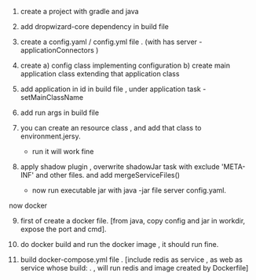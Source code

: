 1. create a project with gradle and java

2. add dropwizard-core dependency in build file

3. create a config.yaml / config.yml file . (with has server - applicationConnectors )

4. create a) config class implementing configuration 
                b) create main application class extending that application class 
 
5. add application in id in build file , under application task - setMainClassName 

6. add run args in build file  

7. you can create an resource class , and add that class to environment.jersy.
   - run it will work fine

8. apply shadow plugin , overwrite shadowJar task with exclude 'META-INF' and other files. and add mergeServiceFiles()
   - now run executable jar with java -jar file server config.yaml.

now docker 

9. first of create a docker file. [from java, copy config and jar in workdir, expose the port and cmd].

10. do docker build and run the docker image , it should run fine.

11. build docker-compose.yml file . [include redis as service , as web as service whose build: . , will run redis and image created by Dockerfile]
